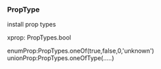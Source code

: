 ### PropType

install prop types

xprop: PropTypes.bool 

enumProp:PropTypes.oneOf(true,false,0,'unknown')
unionProp:PropTypes.oneOfType(.....)
